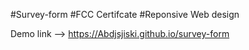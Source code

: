 #Survey-form
#FCC Certifcate 
#Reponsive Web design 

Demo link --> https://Abdjsjiski.github.io/survey-form
